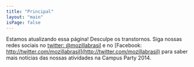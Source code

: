 ```yaml
---
title: "Principal"
layout: "main"
isPage: false
---
```

Estamos atualizando essa página! Desculpe os transtornos. Siga nossas redes sociais no [twitter: @mozillabrasil](http://twitter.com/mozillabrasil) e no [Facebook: http://twitter.com/mozillabrasil](http://twitter.com/mozillabrasil) para saber mais notícias das nossas atividades na Campus Party 2014.